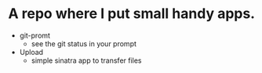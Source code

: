 A repo where I put small handy apps.
====================================

* git-promt 
  * see the git status in your prompt
* Upload 
  * simple sinatra app to transfer files

